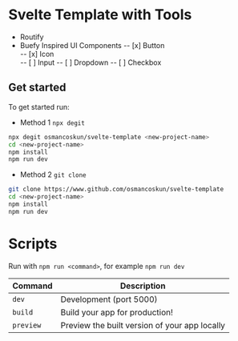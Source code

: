 # Svelte Template with Tools
* Routify
* Buefy Inspired UI Components
-- [x] Button   
-- [x] Icon   
-- [ ] Input
-- [ ] Dropdown
-- [ ] Checkbox


## Get started

To get started run:
* Method 1 `npx degit`
```sh
npx degit osmancoskun/svelte-template <new-project-name>
cd <new-project-name>
npm install
npm run dev
```
* Method 2 `git clone`
```sh
git clone https://www.github.com/osmancoskun/svelte-template
cd <new-project-name>
npm install
npm run dev
```
# Scripts

Run with `npm run <command>`, for example `npm run dev`

| Command   | Description                                   |
|-----------|-----------------------------------------------|
| `dev`     | Development (port 5000)                       |
| `build`   | Build your app for production!                |
| `preview` | Preview the built version of your app locally |
